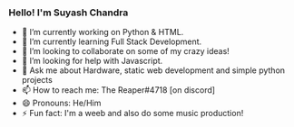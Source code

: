 ### Hello! I'm Suyash Chandra

- 🔭 I’m currently working on Python & HTML.
- 🌱 I’m currently learning Full Stack Development.
- 👯 I’m looking to collaborate on some of my crazy ideas!
- 🤔 I’m looking for help with Javascript.
- 💬 Ask me about Hardware, static web development and simple python projects
- 📫 How to reach me: The Reaper#4718 [on discord]
- 😄 Pronouns: He/Him
- ⚡ Fun fact: I'm a weeb and also do some music production!

